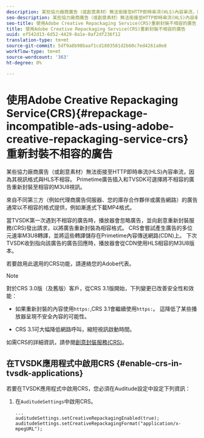 ```yaml
---
description: 某些協力廠商廣告（或創意素材）無法銜接至HTTP即時串流(HLS)內容串流，因為其視訊格式與HLS不相容。 Primetime廣告插入和TVSDK可選擇將不相容的廣告重新封裝至相容的M3U8視訊。
seo-description: 某些協力廠商廣告（或創意素材）無法銜接至HTTP即時串流(HLS)內容串流，因為其視訊格式與HLS不相容。 Primetime廣告插入和TVSDK可選擇將不相容的廣告重新封裝至相容的M3U8視訊。
seo-title: 使用Adobe Creative Repackaging Service(CRS)重新封裝不相容的廣告
title: 使用Adobe Creative Repackaging Service(CRS)重新封裝不相容的廣告
uuid: ef542d13-6d52-4429-8a1e-0af2df236f12
translation-type: tm+mt
source-git-commit: 5df9a8b98baaf1cd1803581d2b60c7ed4261a0e8
workflow-type: tm+mt
source-wordcount: '363'
ht-degree: 0%

---
```



# 使用Adobe Creative Repackaging Service(CRS){#repackage-incompatible-ads-using-adobe-creative-repackaging-service-crs}重新封裝不相容的廣告

某些協力廠商廣告（或創意素材）無法銜接至HTTP即時串流(HLS)內容串流，因為其視訊格式與HLS不相容。 Primetime廣告插入和TVSDK可選擇將不相容的廣告重新封裝至相容的M3U8視訊。

來自不同第三方（例如代理商廣告伺服器、您的庫存合作夥伴或廣告網路）的廣告通常以不相容的格式提供，例如漸進式下載MP4格式。

當TVSDK第一次遇到不相容的廣告時，播放器會忽略廣告，並向創意重新封裝服務(CRS)發出請求，以將廣告重新封裝為相容格式。 CRS會嘗試產生廣告的多位元速率M3U8轉譯，並將這些轉譯儲存在Primetime內容傳送網路(CDN)上。 下次TVSDK收到指向該廣告的廣告回應時，播放器會從CDN使用HLS相容的M3U8版本。

若要啟用此選用的CRS功能，請連絡您的Adobe代表。

>[!NOTE]
>
>對於CRS 3.0版（及舊版）客戶，從CRS 3.1版開始，下列變更已改善安全性和效能：
>
>* 如果重新封裝的內容使用`https:`,CRS 3.1會繼續使用`https:`。 這降低了某些播放器呈現不安全內容的可能性。
   >
   >
* CRS 3.1可大幅降低網路呼叫，縮短視訊啟動時間。

>



如需CRS的詳細資訊，請參閱[創意封裝服務(CRS)](../../../../../dynamic-ad-insertion/creative-repackaging-service/crs-overview.md)。

## 在TVSDK應用程式中啟用CRS {#enable-crs-in-tvsdk-applications}

若要在TVSDK應用程式中啟用CRS，您必須在Auditude設定中設定下列資訊：

1. 在`AuditudeSettings`中啟用CRS。

   ```
   ... 
   auditudeSettings.setCreativeRepackagingEnabled(true); 
   auditudeSettings.setCreativeRepackagingFormat("application/x-mpegURL"); 
   ```
